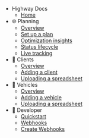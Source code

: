 - Highway Docs
  - [Home](/)
- :globe_with_meridians: Planning
  - [Overview](planning/overview.md)
  - [Set up a plan](/planning/set_up_a_plan.md)
  - [Optimization insights](/planning/optimization_insights.md)
  - [Status lifecycle](/planning/status_lifecycle.md)
  - [Live tracking](/planning/live_tracking.md)
- :round_pushpin: Clients
  - [Overview](/clients/overview.md)
  - [Adding a client](/clients/creating_clients.md)
  - [Uploading a spreadsheet](/clients/uploading_excel.md)
- :truck: Vehicles
  - [Overview](/vehicles/overview.md)
  -  [Adding a vehicle](/vehicles/creating_vehicles.md)
  -  [Uploading a spreadsheet](/vehicles/uploading_excel.md)
- :space_invader: Developer
  - [Quickstart](/developer/quickstart.md)
  - [Webhooks](/developer/webhooks.md)
  - [Create Webhooks](/developer/create_webhooks.md)
